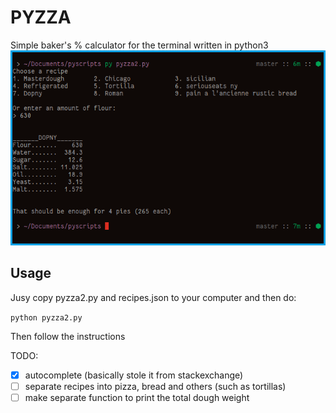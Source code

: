 # PYZZA
Simple baker's % calculator for the terminal written in python3
![screenshot](https://raw.githubusercontent.com/indeedwatson/pyscripts/master/img-2018-09-07-011419.png)

## Usage
Jusy copy pyzza2.py and recipes.json to your computer and then do:

`python pyzza2.py`

Then follow the instructions

TODO:
- [X] autocomplete (basically stole it from stackexchange)
- [ ] separate recipes into pizza, bread and others (such as tortillas)
- [ ] make separate function to print the total dough weight

